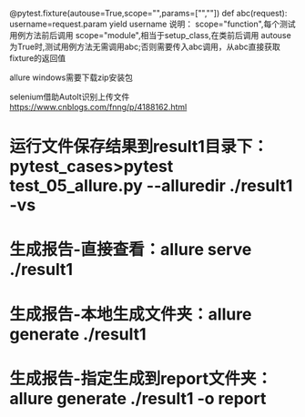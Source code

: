@pytest.fixture(autouse=True,scope="",params=["",""])
def abc(request):
    username=request.param
    yield username
说明：
scope="function",每个测试用例方法前后调用
scope="module",相当于setup_class,在类前后调用
autouse为True时,测试用例方法无需调用abc;否则需要传入abc调用，从abc直接获取fixture的返回值 

allure windows需要下载zip安装包

selenium借助AutoIt识别上传文件
https://www.cnblogs.com/fnng/p/4188162.html


# 运行文件保存结果到result1目录下：pytest_cases>pytest test_05_allure.py --alluredir ./result1 -vs
# 生成报告-直接查看：allure serve ./result1
# 生成报告-本地生成文件夹：allure generate ./result1
# 生成报告-指定生成到report文件夹：allure generate ./result1 -o report